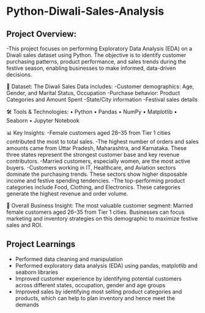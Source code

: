 # Python-Diwali-Sales-Analysis
## Project Overview:
-This project focuses on performing Exploratory Data Analysis (EDA) on a Diwali sales dataset using Python. The objective is to identify customer purchasing patterns, product performance, and sales trends during the festive season, enabling businesses to make informed, data-driven decisions.

📁 Dataset:
The Diwali Sales Data includes:
-Customer demographics: Age, Gender, and Marital Status, Occupation
-Purchase behavior: Product Categories and Amount Spent
-State/City information
-Festival sales details

🛠️ Tools & Technologies:
• Python 
• Pandas 
• NumPy
• Matplotlib 
• Seaborn
• Jupyter Notebook

📊 Key Insights:
-Female customers aged 26–35 from Tier 1 cities contributed the most to total sales.
-The highest number of orders and sales amounts came from Uttar Pradesh, Maharashtra, and Karnataka. These three states represent the strongest customer base and key revenue contributors.
-Married customers, especially women, are the most active buyers.
-Customers working in IT, Healthcare, and Aviation sectors dominate the purchasing trends. These sectors show higher disposable income and festive spending tendencies.
-The top-performing product categories include Food, Clothing, and Electronics. These categories generate the highest revenue and order volume.

🧠 Overall Business Insight:
The most valuable customer segment:
Married female customers aged 26–35 from Tier 1 cities.
Businesses can focus marketing and inventory strategies on this demographic to maximize festive sales and ROI.


## **Project Learnings**
* Performed data cleaning and manipulation
* Performed exploratory data analysis (EDA) using pandas, matplotlib and seaborn libraries
* Improved customer experience by identifying potential customers across different states, occupation, gender and age groups
* Improved sales by identifying most selling product categories and products, which can help to plan inventory and hence meet the demands
  
